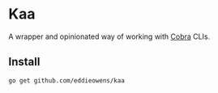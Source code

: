 # Kaa
A wrapper and opinionated way of working with [Cobra](https://github.com/spf13/cobra) CLIs.

## Install
```bash
go get github.com/eddieowens/kaa
```